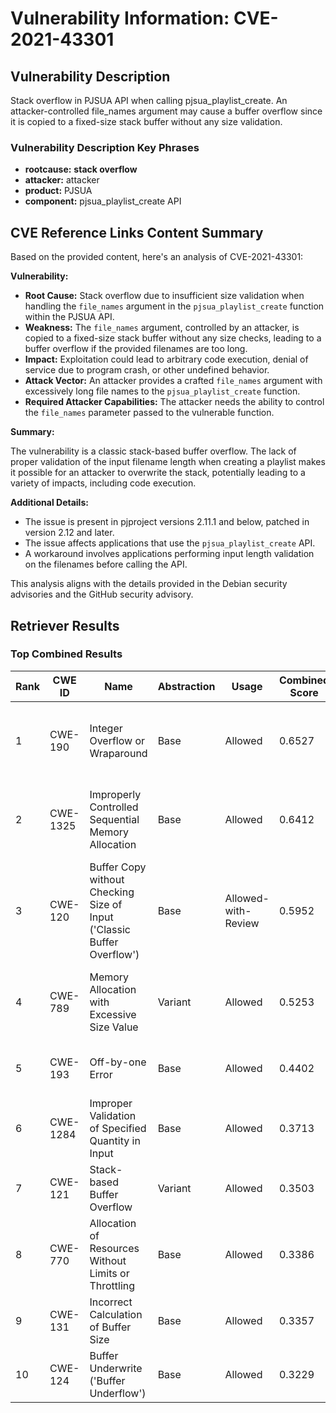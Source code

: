 # Vulnerability Information: CVE-2021-43301

## Vulnerability Description
Stack overflow in PJSUA API when calling pjsua_playlist_create. An attacker-controlled file_names argument may cause a buffer overflow since it is copied to a fixed-size stack buffer without any size validation.

### Vulnerability Description Key Phrases
- **rootcause:** **stack overflow**
- **attacker:** attacker
- **product:** PJSUA
- **component:** pjsua_playlist_create API

## CVE Reference Links Content Summary
Based on the provided content, here's an analysis of CVE-2021-43301:

**Vulnerability:**

*   **Root Cause:** Stack overflow due to insufficient size validation when handling the `file_names` argument in the `pjsua_playlist_create` function within the PJSUA API.
*   **Weakness:**  The `file_names` argument, controlled by an attacker, is copied to a fixed-size stack buffer without any size checks, leading to a buffer overflow if the provided filenames are too long.
*   **Impact:** Exploitation could lead to arbitrary code execution, denial of service due to program crash, or other undefined behavior.
*   **Attack Vector:**  An attacker provides a crafted `file_names` argument with excessively long file names to the `pjsua_playlist_create` function.
*   **Required Attacker Capabilities:** The attacker needs the ability to control the `file_names` parameter passed to the vulnerable function.

**Summary:**

The vulnerability is a classic stack-based buffer overflow. The lack of proper validation of the input filename length when creating a playlist makes it possible for an attacker to overwrite the stack, potentially leading to a variety of impacts, including code execution.

**Additional Details:**

*   The issue is present in pjproject versions 2.11.1 and below, patched in version 2.12 and later.
*   The issue affects applications that use the `pjsua_playlist_create` API.
*   A workaround involves applications performing input length validation on the filenames before calling the API.

This analysis aligns with the details provided in the Debian security advisories and the GitHub security advisory.

## Retriever Results

### Top Combined Results

| Rank | CWE ID | Name | Abstraction | Usage | Combined Score | Retrievers | Individual Scores |
|------|--------|------|-------------|-------|---------------|------------|-------------------|
| 1 | CWE-190 | Integer Overflow or Wraparound | Base | Allowed | 0.6527 | dense, sparse, graph | dense: 0.490, sparse: 0.186, graph: 0.843 |
| 2 | CWE-1325 | Improperly Controlled Sequential Memory Allocation | Base | Allowed | 0.6412 | dense, sparse, graph | dense: 0.501, sparse: 0.179, graph: 0.805 |
| 3 | CWE-120 | Buffer Copy without Checking Size of Input ('Classic Buffer Overflow') | Base | Allowed-with-Review | 0.5952 | dense, sparse, graph | dense: 0.454, sparse: 0.215, graph: 0.766 |
| 4 | CWE-789 | Memory Allocation with Excessive Size Value | Variant | Allowed | 0.5253 | dense, sparse, graph | dense: 0.458, sparse: 0.185, graph: 0.653 |
| 5 | CWE-193 | Off-by-one Error | Base | Allowed | 0.4402 | sparse, graph | sparse: 0.203, graph: 0.907 |
| 6 | CWE-1284 | Improper Validation of Specified Quantity in Input | Base | Allowed | 0.3713 | sparse, graph | sparse: 0.202, graph: 0.715 |
| 7 | CWE-121 | Stack-based Buffer Overflow | Variant | Allowed | 0.3503 | dense, sparse | dense: 0.501, sparse: 0.225 |
| 8 | CWE-770 | Allocation of Resources Without Limits or Throttling | Base | Allowed | 0.3386 | dense, sparse | dense: 0.480, sparse: 0.172 |
| 9 | CWE-131 | Incorrect Calculation of Buffer Size | Base | Allowed | 0.3357 | dense, sparse | dense: 0.467, sparse: 0.178 |
| 10 | CWE-124 | Buffer Underwrite ('Buffer Underflow') | Base | Allowed | 0.3229 | dense, sparse | dense: 0.455, sparse: 0.166 |

